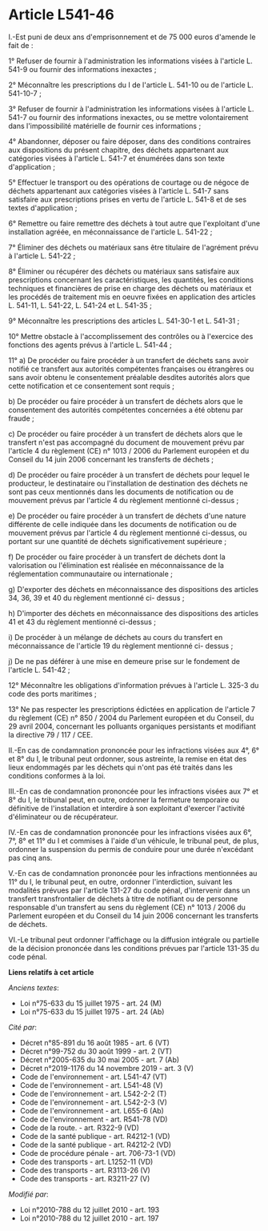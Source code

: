 # Article L541-46

I.-Est puni de deux ans d'emprisonnement et de 75 000 euros d'amende le fait de : 

1° Refuser de fournir à l'administration les informations visées à l'article L. 541-9 ou fournir des informations
inexactes ; 

2° Méconnaître les prescriptions du I  de l'article L. 541-10 ou de l'article L. 541-10-7 ; 

3° Refuser de fournir à l'administration les informations visées à l'article L. 541-7 ou fournir des informations inexactes,
ou se mettre volontairement dans l'impossibilité matérielle de fournir ces informations ; 

4° Abandonner, déposer ou faire déposer, dans des conditions contraires aux dispositions du présent chapitre, des déchets
appartenant aux catégories visées à l'article L. 541-7 et énumérées dans son texte d'application ; 

5° Effectuer le transport ou des opérations de courtage ou de négoce de déchets appartenant aux catégories visées à l'article
L. 541-7 sans satisfaire aux prescriptions prises en vertu de l'article L. 541-8 et de ses textes d'application ; 

6° Remettre ou faire remettre des déchets à tout autre que l'exploitant d'une installation agréée, en méconnaissance de
l'article L. 541-22 ; 

7° Éliminer des déchets ou matériaux sans être titulaire de l'agrément prévu à l'article L. 541-22 ; 

8° Éliminer ou récupérer des déchets ou matériaux sans satisfaire aux prescriptions concernant les caractéristiques, les
quantités, les conditions techniques et financières de prise en charge des déchets ou matériaux et les procédés de traitement
mis en oeuvre fixées en application des articles L. 541-11, L. 541-22, L. 541-24 et L. 541-35 ; 

9° Méconnaître les prescriptions des articles L. 541-30-1 et L. 541-31 ; 

10° Mettre obstacle à l'accomplissement des contrôles ou à l'exercice des fonctions des agents prévus à l'article L.
541-44 ; 

11° a) De procéder ou faire procéder à un transfert de déchets sans avoir notifié ce transfert aux autorités compétentes
françaises ou étrangères ou sans avoir obtenu le consentement préalable desdites autorités alors que cette notification et ce
consentement sont requis ; 

b) De procéder ou faire procéder à un transfert de déchets alors que le consentement des autorités compétentes concernées a
été obtenu par fraude ; 

c) De procéder ou faire procéder à un transfert de déchets alors que le transfert n'est pas accompagné du document de
mouvement prévu par l'article 4 du règlement (CE) n° 1013 / 2006 du Parlement européen et du Conseil du 14 juin 2006
concernant les transferts de déchets ; 

d) De procéder ou faire procéder à un transfert de déchets pour lequel le producteur, le destinataire ou l'installation de
destination des déchets ne sont pas ceux mentionnés dans les documents de notification ou de mouvement prévus par l'article 4
du règlement mentionné ci-dessus ; 

e) De procéder ou faire procéder à un transfert de déchets d'une nature différente de celle indiquée dans les documents de
notification ou de mouvement prévus par l'article 4 du règlement mentionné ci-dessus, ou portant sur une quantité de déchets
significativement supérieure ; 

f) De procéder ou faire procéder à un transfert de déchets dont la valorisation ou l'élimination est réalisée en
méconnaissance de la réglementation communautaire ou internationale ; 

g) D'exporter des déchets en méconnaissance des dispositions des articles 34, 36, 39 et 40 du règlement mentionné ci-
dessus ; 

h) D'importer des déchets en méconnaissance des dispositions des articles 41 et 43 du règlement mentionné ci-dessus ; 

i) De procéder à un mélange de déchets au cours du transfert en méconnaissance de l'article 19 du règlement mentionné ci-
dessus ; 

j) De ne pas déférer à une mise en demeure prise sur le fondement de l'article L. 541-42 ; 

12° Méconnaître les obligations d'information prévues à l'article L. 325-3 du code des ports maritimes ; 

13° Ne pas respecter les prescriptions édictées en application de l'article 7 du règlement (CE) n° 850 / 2004 du Parlement
européen et du Conseil, du 29 avril 2004, concernant les polluants organiques persistants et modifiant la directive 79 /
117 / CEE. 

II.-En cas de condamnation prononcée pour les infractions visées aux 4°, 6° et 8° du I, le tribunal peut ordonner, sous
astreinte, la remise en état des lieux endommagés par les déchets qui n'ont pas été traités dans les conditions conformes à
la loi. 

III.-En cas de condamnation prononcée pour les infractions visées aux 7° et 8° du I, le tribunal peut, en outre, ordonner la
fermeture temporaire ou définitive de l'installation et interdire à son exploitant d'exercer l'activité d'éliminateur ou de
récupérateur. 

IV.-En cas de condamnation prononcée pour les infractions visées aux 6°, 7°, 8° et 11° du I et commises à l'aide d'un
véhicule, le tribunal peut, de plus, ordonner la suspension du permis de conduire pour une durée n'excédant pas cinq ans.

V.-En cas de condamnation prononcée pour les infractions mentionnées au 11° du I, le tribunal peut, en outre, ordonner
l'interdiction, suivant les modalités prévues par l'article 131-27 du code pénal, d'intervenir dans un transfert
transfrontalier de déchets à titre de notifiant ou de personne responsable d'un transfert au sens du règlement (CE) n° 1013 /
2006 du Parlement européen et du Conseil du 14 juin 2006 concernant les transferts de déchets. 

VI.-Le tribunal peut ordonner l'affichage ou la diffusion intégrale ou partielle de la décision prononcée dans les conditions
prévues par l'article 131-35 du code pénal.

**Liens relatifs à cet article**

_Anciens textes_:

  - Loi n°75-633 du 15 juillet 1975 - art. 24 (M)
  - Loi n°75-633 du 15 juillet 1975 - art. 24 (Ab)

_Cité par_:

  - Décret n°85-891 du 16 août 1985 - art. 6 (VT)
  - Décret n°99-752 du 30 août 1999 - art. 2 (VT)
  - Décret n°2005-635 du 30 mai 2005 - art. 7 (Ab)
  - Décret n°2019-1176 du 14 novembre 2019 - art. 3 (V)
  - Code de l'environnement - art. L541-47 (VT)
  - Code de l'environnement - art. L541-48 (V)
  - Code de l'environnement - art. L542-2-2 (T)
  - Code de l'environnement - art. L542-2-3 (V)
  - Code de l'environnement - art. L655-6 (Ab)
  - Code de l'environnement - art. R541-78 (VD)
  - Code de la route. - art. R322-9 (VD)
  - Code de la santé publique - art. R4212-1 (VD)
  - Code de la santé publique - art. R4212-2 (VD)
  - Code de procédure pénale - art. 706-73-1 (VD)
  - Code des transports - art. L1252-11 (VD)
  - Code des transports - art. R3113-26 (V)
  - Code des transports - art. R3211-27 (V)

_Modifié par_:

  - Loi n°2010-788 du 12 juillet 2010 - art. 193
  - Loi n°2010-788 du 12 juillet 2010 - art. 197
